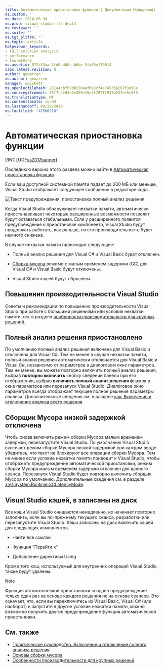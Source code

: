 ```yaml
---
title: Автоматическая приостановка функции | Документация Майкрософт
ms.custom: ''
ms.date: 2018-06-30
ms.prod: visual-studio-tfs-dev14
ms.reviewer: ''
ms.suite: ''
ms.tgt_pltfrm: ''
ms.topic: article
helpviewer_keywords:
- full solution analysis
- performance
- low-memory
ms.assetid: 572c15aa-1fd0-468c-b6be-9fa50e170914
caps.latest.revision: 8
author: gewarren
ms.author: gewarren
manager: wpickett
ms.openlocfilehash: 281a4cbfb7bb1564af698cf4e745d56207f3e58e
ms.sourcegitcommit: 55f7ce2d5d2e458e35c45787f1935b237ee5c9f8
ms.translationtype: MT
ms.contentlocale: ru-RU
ms.lasthandoff: 08/22/2018
ms.locfileid: "47560218"
---
```

# <a name="automatic-feature-suspension"></a>Автоматическая приостановка функции
[!INCLUDE[vs2017banner](../includes/vs2017banner.md)]

Последнюю версию этого раздела можно найти в [Автоматическая приостановка функции](https://docs.microsoft.com/visualstudio/code-quality/automatic-feature-suspension).

Если ваш доступной системной памяти падает до 200 МБ или меньше, Visual Studio отображает следующее сообщение в редакторе кода.

 ![Текст предупреждения, приостановка полный анализ решения](../code-quality/media/fsa-alert.png "FSA_Alert")

 Когда Visual Studio обнаруживает нехватки памяти, автоматически приостанавливает некоторые расширенные возможности позволят будут оставаться стабильными. Если у расширенного появится предупреждение о приостановке компонента, Visual Studio будут продолжать работать, как раньше, но его производительность будет немного снижена.

 В случае нехватки памяти происходит следующее:

-   Полный анализ решения для Visual C# и Visual Basic будет отключен.

-   [Сборка мусора](http://msdn.microsoft.com/library/22b6cb97-0c80-4eeb-a2cf-5ed7655e37f9) режиме с малым временем задержки (GC) для Visual C# и Visual Basic будут отключены.

-   Visual Studio кэшей будут сброшены.

## <a name="improve-visual-studio-performance"></a>Повышения производительности Visual Studio
 Советы и рекомендации по повышению производительности Visual Studio при работе с большими решениями или условия нехватки памяти, см. в разделе [особенности производительности для крупных решений](https://github.com/dotnet/roslyn/wiki/Performance-considerations-for-large-solutions).

## <a name="full-solution-analysis-suspended"></a>Полный анализ решения приостановлено
 По умолчанию полный анализ решения включена для Visual Basic и отключена для Visual C#. Тем не менее в случае нехватки памяти, полный анализ решения автоматически отключается для Visual Basic и Visual C#, независимо от параметров в диалоговом окне параметров. Тем не менее, вы можете повторно включить полный анализ решения, выбрав **повторно включить** кнопку сведений панели при его отображении, выбрав **включить полный анализ решения** флажок в окне параметров или перезапуск Visual Studio. Диалоговое окно параметров всегда отображает текущее полное решение параметры анализа. Дополнительные сведения см. в разделе [как: Включение и отключение анализа всего решения](../code-quality/how-to-enable-and-disable-full-solution-analysis-for-managed-code.md).

## <a name="gc-low-latency-disabled"></a>Сборщик Мусора низкой задержкой отключена
 Чтобы снова включить режим сборки Мусора малым временем задержки, перезапустите Visual Studio.  По умолчанию Visual Studio включает режим сборки Мусора низкой задержкой при каждом вводе убедитесь, что текст не блокируют все операции сборки Мусора. Тем не менее если условие нехватки памяти приводит к Visual Studio, чтобы отображать предупреждение автоматической приостановки, режим сборки Мусора малым временем задержки отключен для данного сеанса. Перезапуск Visual Studio будет повторно включить сборщик Мусора по умолчанию. Дополнительные сведения см. в разделе <xref:System.Runtime.GCLatencyMode>.

## <a name="visual-studio-caches-flushed"></a>Visual Studio кэшей, в записаны на диск

Все кэши Visual Studio очищаются немедленно, но начинает повторно заполнить, если вы по-прежнему текущего сеанса, разработки или перезапустите Visual Studio. Кэши записаны на диск включить кэшей для следующих компонентов.

-   Найти все ссылки

-   Функция "Перейти к"

-   Добавление директивы Using

Кроме того кэш, используемый для внутренних операций Visual Studio, также будут удалены.

> [!NOTE]
> Функция автоматической приостановки создано предупреждение только один раз на основе каждого решения не на основе сеансов. Это означает, что, если вы переключитесь из Visual Basic, Visual C# (или наоборот) и запустите в другое условие нехватки памяти, можно возможно получить другое предупреждение функция автоматической приостановки.

## <a name="see-also"></a>См. также

- [Практическое руководство. Включение и отключение полного анализа решения](../code-quality/how-to-enable-and-disable-full-solution-analysis-for-managed-code.md)
- [Основы сборки мусора](http://msdn.microsoft.com/library/67c5a20d-1be1-4ea7-8a9a-92b0b08658d2)
- [Особенности производительности для крупных решений](https://github.com/dotnet/roslyn/wiki/Performance-considerations-for-large-solutions)